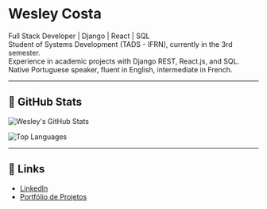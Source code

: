 # Wesley Costa

Full Stack Developer | Django | React | SQL  
Student of Systems Development (TADS - IFRN), currently in the 3rd semester.  
Experience in academic projects with Django REST, React.js, and SQL.  
Native Portuguese speaker, fluent in English, intermediate in French.  

---

## 📌 GitHub Stats
![Wesley's GitHub Stats](https://github-readme-stats.vercel.app/api?username=eslieu&show_icons=true&count_private=true&hide_title=true&hide=prs&include_all_commits=true)

![Top Languages](https://github-readme-stats.vercel.app/api/top-langs/?username=esleiu&layout=compact&langs_count=6)

---

## 🔗 Links
- [LinkedIn](https://www.linkedin.com/in/SEU-LINKEDIN)
- [Portfólio de Projetos](https://github.com/SEU-USUARIO?tab=repositories)
